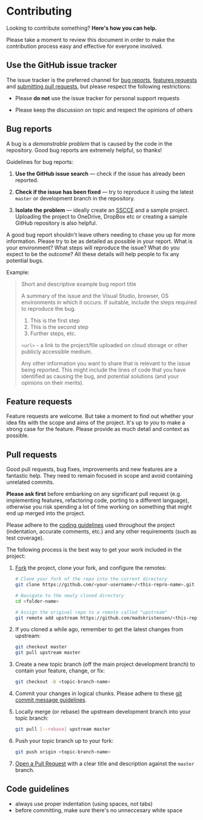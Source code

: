 # Contributing

Looking to contribute something? **Here's how you can help.**

Please take a moment to review this document in order to make the contribution
process easy and effective for everyone involved.

## Use the GitHub issue tracker

The issue tracker is the preferred channel for
[bug reports](#bug-reports),
[features requests](#feature-requests) and
[submitting pull requests](#pull-requests),
but please respect the following restrictions:

* Please **do not** use the issue tracker for personal support requests

* Please keep the discussion on topic and respect the opinions of others

## Bug reports

A bug is a _demonstrable problem_ that is caused by the code in the repository.
Good bug reports are extremely helpful, so thanks!

Guidelines for bug reports:

1. **Use the GitHub issue search** &mdash; check if the issue has already been
   reported.

2. **Check if the issue has been fixed** &mdash; try to reproduce it using the
   latest `master` or development branch in the repository.

3. **Isolate the problem** &mdash; ideally create an
   [SSCCE](http://www.sscce.org/) and a sample project.
   Uploading the project to OneDrive, DropBox etc
   or creating a sample GitHub repository is also helpful.

A good bug report shouldn't leave others needing to chase you up for more
information. Please try to be as detailed as possible in your report. What is
your environment? What steps will reproduce the issue? What do you expect to be the outcome?
All these details will help people to fix any potential bugs.

Example:

> Short and descriptive example bug report title
>
> A summary of the issue and the Visual Studio, browser, OS environments
> in which it occurs. If suitable, include the steps required to reproduce the bug.
>
> 1. This is the first step
> 2. This is the second step
> 3. Further steps, etc.
>
> `<url>` - a link to the project/file uploaded on cloud storage or other publicly accessible medium.
>
> Any other information you want to share that is relevant to the issue being
> reported. This might include the lines of code that you have identified as
> causing the bug, and potential solutions (and your opinions on their
> merits).

## Feature requests

Feature requests are welcome. But take a moment to find out whether your idea
fits with the scope and aims of the project. It's up to *you* to make a strong
case for the feature. Please provide as much detail and context as possible.

## Pull requests

Good pull requests, bug fixes, improvements and new features are a fantastic
help. They need to remain focused in scope and avoid containing unrelated
commits.

**Please ask first** before embarking on any significant pull request (e.g.
implementing features, refactoring code, porting to a different language),
otherwise you risk spending a lot of time working on something that might
end up merged into the project.

Please adhere to the [coding guidelines](#code-guidelines) used throughout the
project (indentation, accurate comments, etc.) and any other requirements
(such as test coverage).

The following process is the best way to get your work
included in the project:

1. [Fork](http://help.github.com/fork-a-repo/) the project, clone your fork,
   and configure the remotes:

   ```bash
   # Clone your fork of the repo into the current directory
   git clone https://github.com/<your-username>/<this-repro-name>.git

   # Navigate to the newly cloned directory
   cd <folder-name>

   # Assign the original repo to a remote called "upstream"
   git remote add upstream https://github.com/madskristensen/<this-repro-name>.git
   ```

2. If you cloned a while ago, remember to get the latest changes from upstream:

   ```bash
   git checkout master
   git pull upstream master
   ```

3. Create a new topic branch (off the main project development branch) to
   contain your feature, change, or fix:

   ```bash
   git checkout -b <topic-branch-name>
   ```

4. Commit your changes in logical chunks. Please adhere to these
   [git commit message guidelines](http://tbaggery.com/2008/04/19/a-note-about-git-commit-messages.html).

5. Locally merge (or rebase) the upstream development branch into your topic branch:

   ```bash
   git pull [--rebase] upstream master
   ```

6. Push your topic branch up to your fork:

   ```bash
   git push origin <topic-branch-name>
   ```

7. [Open a Pull Request](https://help.github.com/articles/using-pull-requests/)
    with a clear title and description against the `master` branch.

## Code guidelines

- always use proper indentation (using spaces, not tabs)
- before committing, make sure there's no unneccesary white space
